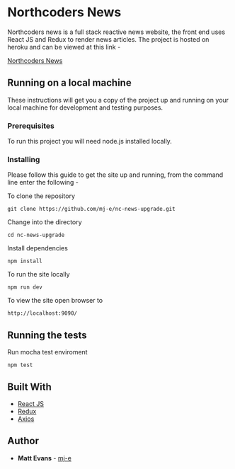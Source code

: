 # Northcoders News
Northcoders news is a full stack reactive news website, the front end uses React JS and Redux to render news articles. The project is hosted on heroku and can be viewed at this link -

[Northcoders News](https://northcoders-news-mje.herokuapp.com)

## Running on a local machine
These instructions will get you a copy of the project up and running on your local machine for development and testing purposes.
### Prerequisites
To run this project you will need node.js installed locally. 
### Installing
Please follow this guide to get the site up and running, from the command line enter the following -

To clone the repository
```
git clone https://github.com/mj-e/nc-news-upgrade.git
```
Change into the directory
```
cd nc-news-upgrade
```
Install dependencies
```
npm install
```
To run the site locally
```
npm run dev
```
To view the site open browser to
```
http://localhost:9090/
```
## Running the tests

Run mocha test enviroment
```
npm test
```
## Built With
* [React JS](https://facebook.github.io/react/) 
* [Redux](http://redux.js.org/) 
* [Axios](https://www.npmjs.com/package/axios) 

## Author
* **Matt Evans** - [mj-e](https://github.com/mj-e)